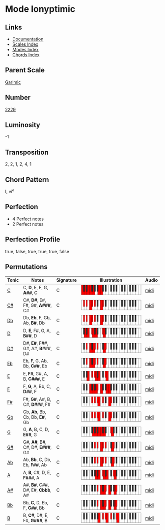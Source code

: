 # Mode Ionyptimic

## Links

- [Documentation](README.md)
- [Scales Index](Scales.md)
- [Modes Index](Modes.md)
- [Chords Index](Chords.md)

## Parent Scale

[Garimic](ScaleGarimic.md)

## Number

[2229](https://ianring.com/musictheory/scales/2229)

## Luminosity

-1

## Transposition

2, 2, 1, 2, 4, 1

## Chord Pattern

I, vi⁰

## Perfection

- 4 Perfect notes
- 2 Perfect notes

## Perfection Profile

true, false, true, true, true, false

## Permutations

| Tonic | Notes | Signature | Illustration | Audio |
|-------|-------|-----------|--------------|-------|
| [C](ModeCNaturalIonyptimic.md) | C, **D**, E, F, G, **A##**, C | C | ![CNaturalIonyptimic](ModeCNaturalIonyptimic.png) | [midi](https://github.com/edipermadi/music/blob/main/docs/ModeCNaturalIonyptimic.mid?raw=true) |
| [C#](ModeCSharpIonyptimic.md) | C#, **D#**, E#, F#, G#, **A###**, C# | C | ![CSharpIonyptimic](ModeCSharpIonyptimic.png) | [midi](https://github.com/edipermadi/music/blob/main/docs/ModeCSharpIonyptimic.mid?raw=true) |
| [Db](ModeDFlatIonyptimic.md) | Db, **Eb**, F, Gb, Ab, **B#**, Db | C | ![DFlatIonyptimic](ModeDFlatIonyptimic.png) | [midi](https://github.com/edipermadi/music/blob/main/docs/ModeDFlatIonyptimic.mid?raw=true) |
| [D](ModeDNaturalIonyptimic.md) | D, **E**, F#, G, A, **B##**, D | C | ![DNaturalIonyptimic](ModeDNaturalIonyptimic.png) | [midi](https://github.com/edipermadi/music/blob/main/docs/ModeDNaturalIonyptimic.mid?raw=true) |
| [D#](ModeDSharpIonyptimic.md) | D#, **E#**, F##, G#, A#, **B###**, D# | C | ![DSharpIonyptimic](ModeDSharpIonyptimic.png) | [midi](https://github.com/edipermadi/music/blob/main/docs/ModeDSharpIonyptimic.mid?raw=true) |
| [Eb](ModeEFlatIonyptimic.md) | Eb, **F**, G, Ab, Bb, **C##**, Eb | C | ![EFlatIonyptimic](ModeEFlatIonyptimic.png) | [midi](https://github.com/edipermadi/music/blob/main/docs/ModeEFlatIonyptimic.mid?raw=true) |
| [E](ModeENaturalIonyptimic.md) | E, **F#**, G#, A, B, **C###**, E | C | ![ENaturalIonyptimic](ModeENaturalIonyptimic.png) | [midi](https://github.com/edipermadi/music/blob/main/docs/ModeENaturalIonyptimic.mid?raw=true) |
| [F](ModeFNaturalIonyptimic.md) | F, **G**, A, Bb, C, **D##**, F | C | ![FNaturalIonyptimic](ModeFNaturalIonyptimic.png) | [midi](https://github.com/edipermadi/music/blob/main/docs/ModeFNaturalIonyptimic.mid?raw=true) |
| [F#](ModeFSharpIonyptimic.md) | F#, **G#**, A#, B, C#, **D###**, F# | C | ![FSharpIonyptimic](ModeFSharpIonyptimic.png) | [midi](https://github.com/edipermadi/music/blob/main/docs/ModeFSharpIonyptimic.mid?raw=true) |
| [Gb](ModeGFlatIonyptimic.md) | Gb, **Ab**, Bb, Cb, Db, **E#**, Gb | C | ![GFlatIonyptimic](ModeGFlatIonyptimic.png) | [midi](https://github.com/edipermadi/music/blob/main/docs/ModeGFlatIonyptimic.mid?raw=true) |
| [G](ModeGNaturalIonyptimic.md) | G, **A**, B, C, D, **E##**, G | C | ![GNaturalIonyptimic](ModeGNaturalIonyptimic.png) | [midi](https://github.com/edipermadi/music/blob/main/docs/ModeGNaturalIonyptimic.mid?raw=true) |
| [G#](ModeGSharpIonyptimic.md) | G#, **A#**, B#, C#, D#, **E###**, G# | C | ![GSharpIonyptimic](ModeGSharpIonyptimic.png) | [midi](https://github.com/edipermadi/music/blob/main/docs/ModeGSharpIonyptimic.mid?raw=true) |
| [Ab](ModeAFlatIonyptimic.md) | Ab, **Bb**, C, Db, Eb, **F##**, Ab | C | ![AFlatIonyptimic](ModeAFlatIonyptimic.png) | [midi](https://github.com/edipermadi/music/blob/main/docs/ModeAFlatIonyptimic.mid?raw=true) |
| [A](ModeANaturalIonyptimic.md) | A, **B**, C#, D, E, **F###**, A | C | ![ANaturalIonyptimic](ModeANaturalIonyptimic.png) | [midi](https://github.com/edipermadi/music/blob/main/docs/ModeANaturalIonyptimic.mid?raw=true) |
| [A#](ModeASharpIonyptimic.md) | A#, **B#**, C##, D#, E#, **Cbbb**, A# | C | ![ASharpIonyptimic](ModeASharpIonyptimic.png) | [midi](https://github.com/edipermadi/music/blob/main/docs/ModeASharpIonyptimic.mid?raw=true) |
| [Bb](ModeBFlatIonyptimic.md) | Bb, **C**, D, Eb, F, **G##**, Bb | C | ![BFlatIonyptimic](ModeBFlatIonyptimic.png) | [midi](https://github.com/edipermadi/music/blob/main/docs/ModeBFlatIonyptimic.mid?raw=true) |
| [B](ModeBNaturalIonyptimic.md) | B, **C#**, D#, E, F#, **G###**, B | C | ![BNaturalIonyptimic](ModeBNaturalIonyptimic.png) | [midi](https://github.com/edipermadi/music/blob/main/docs/ModeBNaturalIonyptimic.mid?raw=true) |
